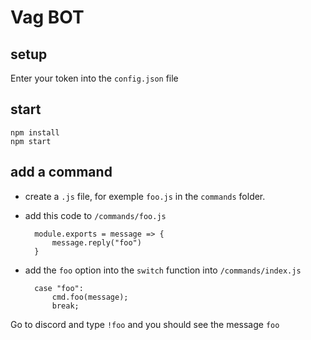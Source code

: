 # Vag BOT

## setup

Enter your token into the `config.json` file

## start
	
	npm install
	npm start
	
## add a command

- create a `.js` file, for exemple `foo.js` in the `commands` folder.

- add this code to `/commands/foo.js`
	
		module.exports = message => {
			message.reply("foo")
		}

- add the `foo` option into the `switch` function into `/commands/index.js`

		case "foo":
			cmd.foo(message);
			break;

Go to discord and type `!foo` and you should see the message `foo`
	